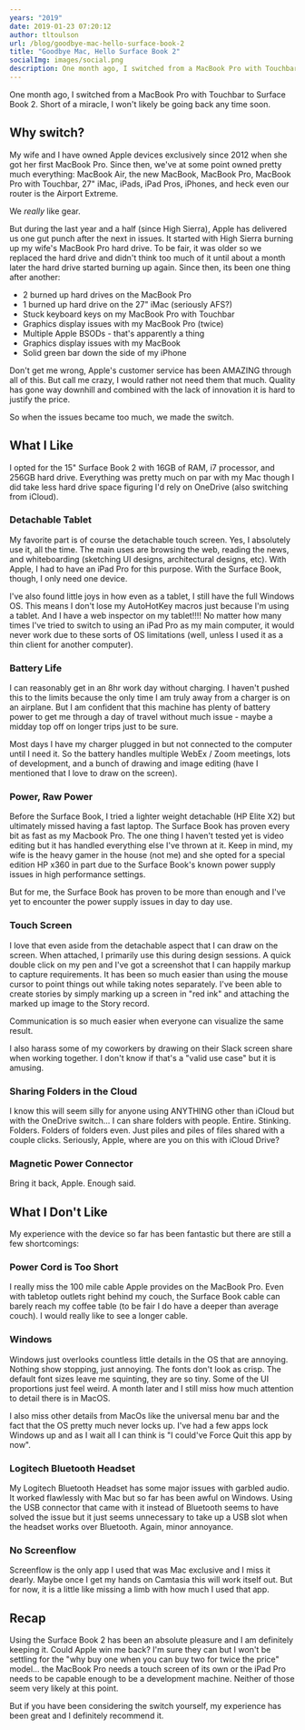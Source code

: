 ```yaml
---
years: "2019"
date: 2019-01-23 07:20:12
author: tltoulson
url: /blog/goodbye-mac-hello-surface-book-2
title: "Goodbye Mac, Hello Surface Book 2"
socialImg: images/social.png
description: One month ago, I switched from a MacBook Pro with Touchbar to Surface Book 2. Short of a miracle, I won't likely be going back any time soon.
---
```


One month ago, I switched from a MacBook Pro with Touchbar to Surface Book 2. Short of a miracle, I won't likely be going back any time soon.

## Why switch?

My wife and I have owned Apple devices exclusively since 2012 when she got her first MacBook Pro. Since then, we've at some point owned pretty much everything: MacBook Air, the new MacBook, MacBook Pro, MacBook Pro with Touchbar, 27" iMac, iPads, iPad Pros, iPhones, and heck even our router is the Airport Extreme.

We *really* like gear.

But during the last year and a half (since High Sierra), Apple has delivered us one gut punch after the next in issues.  It started with High Sierra burning up my wife's MacBook Pro hard drive.  To be fair, it was older so we replaced the hard drive and didn't think too much of it until about a month later the hard drive started burning up again. Since then, its been one thing after another:

- 2 burned up hard drives on the MacBook Pro
- 1 burned up hard drive on the 27" iMac (seriously AFS?)
- Stuck keyboard keys on my MacBook Pro with Touchbar
- Graphics display issues with my MacBook Pro (twice)
- Multiple Apple BSODs - that's apparently a thing
- Graphics display issues with my MacBook
- Solid green bar down the side of my iPhone

Don't get me wrong, Apple's customer service has been AMAZING through all of this. But call me crazy, I would rather not need them that much. Quality has gone way downhill and combined with the lack of innovation it is hard to justify the price.

So when the issues became too much, we made the switch.

## What I Like

I opted for the 15" Surface Book 2 with 16GB of RAM, i7 processor, and 256GB hard drive. Everything was pretty much on par with my Mac though I did take less hard drive space figuring I'd rely on OneDrive (also switching from iCloud).

### Detachable Tablet

My favorite part is of course the detachable touch screen. Yes, I absolutely use it, all the time. The main uses are browsing the web, reading the news, and whiteboarding (sketching UI designs, architectural designs, etc). With Apple, I had to have an iPad Pro for this purpose. With the Surface Book, though, I only need one device.

I've also found little joys in how even as a tablet, I still have the full Windows OS. This means I don't lose my AutoHotKey macros just because I'm using a tablet. And I have a web inspector on my tablet!!!! No matter how many times I've tried to switch to using an iPad Pro as my main computer, it would never work due to these sorts of OS limitations (well, unless I used it as a thin client for another computer).

### Battery Life

I can reasonably get in an 8hr work day without charging. I haven't pushed this to the limits because the only time I am truly away from a charger is on an airplane. But I am confident that this machine has plenty of battery power to get me through a day of travel without much issue - maybe a midday top off on longer trips just to be sure.

Most days I have my charger plugged in but not connected to the computer until I need it. So the battery handles multiple WebEx / Zoom meetings, lots of development, and a bunch of drawing and image editing (have I mentioned that I love to draw on the screen).

### Power, Raw Power

Before the Surface Book, I tried a lighter weight detachable (HP Elite X2) but ultimately missed having a fast laptop. The Surface Book has proven every bit as fast as my Macbook Pro. The one thing I haven't tested yet is video editing but it has handled everything else I've thrown at it. Keep in mind, my wife is the heavy gamer in the house (not me) and she opted for a special edition HP x360 in part due to the Surface Book's known power supply issues in high performance settings.

But for me, the Surface Book has proven to be more than enough and I've yet to encounter the power supply issues in day to day use.

### Touch Screen

I love that even aside from the detachable aspect that I can draw on the screen. When attached, I primarily use this during design sessions. A quick double click on my pen and I've got a screenshot that I can happily markup to capture requirements. It has been so much easier than using the mouse cursor to point things out while taking notes separately. I've been able to create stories by simply marking up a screen in "red ink" and attaching the marked up image to the Story record.

Communication is so much easier when everyone can visualize the same result.

I also harass some of my coworkers by drawing on their Slack screen share when working together. I don't know if that's a "valid use case" but it is amusing.

### Sharing Folders in the Cloud

I know this will seem silly for anyone using ANYTHING other than iCloud but with the OneDrive switch... I can share folders with people. Entire. Stinking. Folders. Folders of folders even. Just piles and piles of files shared with a couple clicks. Seriously, Apple, where are you on this with iCloud Drive?

### Magnetic Power Connector

Bring it back, Apple. Enough said.

## What I Don't Like

My experience with the device so far has been fantastic but there are still a few shortcomings:

### Power Cord is Too Short

I really miss the 100 mile cable Apple provides on the MacBook Pro. Even with tabletop outlets right behind my couch, the Surface Book cable can barely reach my coffee table (to be fair I do have a deeper than average couch). I would really like to see a longer cable.

### Windows

Windows just overlooks countless little details in the OS that are annoying. Nothing show stopping, just annoying. The fonts don't look as crisp. The default font sizes leave me squinting, they are so tiny. Some of the UI proportions just feel weird. A month later and I still miss how much attention to detail there is in MacOS.

I also miss other details from MacOs like the universal menu bar and the fact that the OS pretty much never locks up. I've had a few apps lock Windows up and as I wait all I can think is "I could've Force Quit this app by now".

### Logitech Bluetooth Headset

My Logitech Bluetooth Headset has some major issues with garbled audio. It worked flawlessly with Mac but so far has been awful on Windows. Using the USB connector that came with it instead of Bluetooth seems to have solved the issue but it just seems unnecessary to take up a USB slot when the headset works over Bluetooth. Again, minor annoyance.

### No Screenflow

Screenflow is the only app I used that was Mac exclusive and I miss it dearly. Maybe once I get my hands on Camtasia this will work itself out. But for now, it is a little like missing a limb with how much I used that app.

## Recap

Using the Surface Book 2 has been an absolute pleasure and I am definitely keeping it. Could Apple win me back? I'm sure they can but I won't be settling for the "why buy one when you can buy two for twice the price" model... the MacBook Pro needs a touch screen of its own or the iPad Pro needs to be capable enough to be a development machine. Neither of those seem very likely at this point.

But if you have been considering the switch yourself, my experience has been great and I definitely recommend it.
